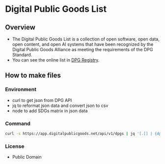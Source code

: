 # Digital Public Goods List

## Overview

* The Digital Public Goods List is a collection of open software, open data, open content, and open AI systems that have been recognized by the Digital Public Goods Alliance as meeting the requirements of the DPG Standard.
* You can see the online list in [DPG Registry](https://www.digitalpublicgoods.net/registry).

## How to make files

### Environment

* curl to get json from DPG API
* jq to reformat json data and convert json to csv
* node to add SDGs matrix in json data

### Command

```sh
curl -s https://app.digitalpublicgoods.net/api/v1/dpgs | jq '[.[] | {dpgId: .dpgId, status: .status, name: .name, category: .category, originCountry: (.originCountry // ""), ownerName: (.ownerName // ""), openLicense: (if .openLicense then (.openLicense | join(",")) else "" end), sdgs: ([.sdgs[].number] | join(",")), logo: .logo, sourceURL: .sourceURL, description: (.description | gsub("[\\n\\r]"; " "))}]' | node add_sdgs_matrix.js | jq -r '["dpgId","status","name","category","originCountry","ownerName","openLicense","sourceURL","description","sdgs","1","2","3","4","5","6","7","8","9","10","11","12","13","14","15","16","17","logo"] as $cols | (["# Digital Public Goods (DPG) List"] | @csv), (["# Public Domain; referring to the DPG Registry API,  https://app.digitalpublicgoods.net/api/v1/dpgs at " + (now | todate)] | @csv), ($cols | ($cols[0]="#") | @csv), (.[] | [.[$cols[]]] | @csv)'
```

### License

* Public Domain
